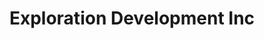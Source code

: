 ---
title: "Exploration Development Inc"
url: /parker/exploration-development-inc/
shop: Allgemein
---
